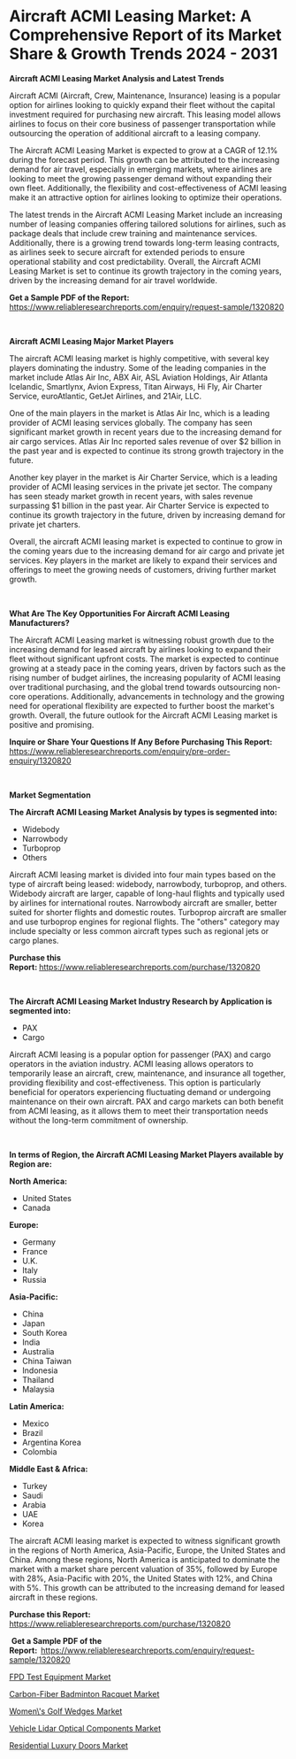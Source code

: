 <p><h1>Aircraft ACMI Leasing Market: A Comprehensive Report of its Market Share & Growth Trends 2024 - 2031</h1></p><p><strong>Aircraft ACMI Leasing Market Analysis and Latest Trends</strong></p>
<p><p>Aircraft ACMI (Aircraft, Crew, Maintenance, Insurance) leasing is a popular option for airlines looking to quickly expand their fleet without the capital investment required for purchasing new aircraft. This leasing model allows airlines to focus on their core business of passenger transportation while outsourcing the operation of additional aircraft to a leasing company.</p><p>The Aircraft ACMI Leasing Market is expected to grow at a CAGR of 12.1% during the forecast period. This growth can be attributed to the increasing demand for air travel, especially in emerging markets, where airlines are looking to meet the growing passenger demand without expanding their own fleet. Additionally, the flexibility and cost-effectiveness of ACMI leasing make it an attractive option for airlines looking to optimize their operations.</p><p>The latest trends in the Aircraft ACMI Leasing Market include an increasing number of leasing companies offering tailored solutions for airlines, such as package deals that include crew training and maintenance services. Additionally, there is a growing trend towards long-term leasing contracts, as airlines seek to secure aircraft for extended periods to ensure operational stability and cost predictability. Overall, the Aircraft ACMI Leasing Market is set to continue its growth trajectory in the coming years, driven by the increasing demand for air travel worldwide.</p></p>
<p><strong>Get a Sample PDF of the Report:&nbsp;</strong> <a href="https://www.reliableresearchreports.com/enquiry/request-sample/1320820">https://www.reliableresearchreports.com/enquiry/request-sample/1320820</a></p>
<p>&nbsp;</p>
<p><strong>Aircraft ACMI Leasing Major Market Players</strong></p>
<p><p>The aircraft ACMI leasing market is highly competitive, with several key players dominating the industry. Some of the leading companies in the market include Atlas Air Inc, ABX Air, ASL Aviation Holdings, Air Atlanta Icelandic, Smartlynx, Avion Express, Titan Airways, Hi Fly, Air Charter Service, euroAtlantic, GetJet Airlines, and 21Air, LLC.</p><p>One of the main players in the market is Atlas Air Inc, which is a leading provider of ACMI leasing services globally. The company has seen significant market growth in recent years due to the increasing demand for air cargo services. Atlas Air Inc reported sales revenue of over $2 billion in the past year and is expected to continue its strong growth trajectory in the future.</p><p>Another key player in the market is Air Charter Service, which is a leading provider of ACMI leasing services in the private jet sector. The company has seen steady market growth in recent years, with sales revenue surpassing $1 billion in the past year. Air Charter Service is expected to continue its growth trajectory in the future, driven by increasing demand for private jet charters.</p><p>Overall, the aircraft ACMI leasing market is expected to continue to grow in the coming years due to the increasing demand for air cargo and private jet services. Key players in the market are likely to expand their services and offerings to meet the growing needs of customers, driving further market growth.</p></p>
<p>&nbsp;</p>
<p><strong>What Are The Key Opportunities For Aircraft ACMI Leasing Manufacturers?</strong></p>
<p><p>The Aircraft ACMI Leasing market is witnessing robust growth due to the increasing demand for leased aircraft by airlines looking to expand their fleet without significant upfront costs. The market is expected to continue growing at a steady pace in the coming years, driven by factors such as the rising number of budget airlines, the increasing popularity of ACMI leasing over traditional purchasing, and the global trend towards outsourcing non-core operations. Additionally, advancements in technology and the growing need for operational flexibility are expected to further boost the market's growth. Overall, the future outlook for the Aircraft ACMI Leasing market is positive and promising.</p></p>
<p><strong>Inquire or Share Your Questions If Any Before Purchasing This Report:</strong> <a href="https://www.reliableresearchreports.com/enquiry/pre-order-enquiry/1320820">https://www.reliableresearchreports.com/enquiry/pre-order-enquiry/1320820</a></p>
<p>&nbsp;</p>
<p><strong>Market Segmentation</strong></p>
<p><strong>The Aircraft ACMI Leasing Market Analysis by types is segmented into:</strong></p>
<p><ul><li>Widebody</li><li>Narrowbody</li><li>Turboprop</li><li>Others</li></ul></p>
<p><p>Aircraft ACMI leasing market is divided into four main types based on the type of aircraft being leased: widebody, narrowbody, turboprop, and others. Widebody aircraft are larger, capable of long-haul flights and typically used by airlines for international routes. Narrowbody aircraft are smaller, better suited for shorter flights and domestic routes. Turboprop aircraft are smaller and use turboprop engines for regional flights. The "others" category may include specialty or less common aircraft types such as regional jets or cargo planes.</p></p>
<p><strong>Purchase this Report:&nbsp;</strong><a href="https://www.reliableresearchreports.com/purchase/1320820">https://www.reliableresearchreports.com/purchase/1320820</a></p>
<p>&nbsp;</p>
<p><strong>The Aircraft ACMI Leasing Market Industry Research by Application is segmented into:</strong></p>
<p><ul><li>PAX</li><li>Cargo</li></ul></p>
<p><p>Aircraft ACMI leasing is a popular option for passenger (PAX) and cargo operators in the aviation industry. ACMI leasing allows operators to temporarily lease an aircraft, crew, maintenance, and insurance all together, providing flexibility and cost-effectiveness. This option is particularly beneficial for operators experiencing fluctuating demand or undergoing maintenance on their own aircraft. PAX and cargo markets can both benefit from ACMI leasing, as it allows them to meet their transportation needs without the long-term commitment of ownership.</p></p>
<p>&nbsp;</p>
<p><strong>In terms of Region, the Aircraft ACMI Leasing Market Players available by Region are:</strong></p>
<p>
    <p> <strong> North America: </strong>
        <ul>
            <li>United States</li>
            <li>Canada</li>
        </ul>
        </p> 
    <p> <strong> Europe: </strong>
        <ul>
            <li>Germany</li>
            <li>France</li>
            <li>U.K.</li>
            <li>Italy</li>
            <li>Russia</li>
        </ul>
        </p> 
    <p> <strong> Asia-Pacific: </strong>
        <ul>
            <li>China</li>
            <li>Japan</li>
            <li>South Korea</li>
            <li>India</li>
            <li>Australia</li>
            <li>China Taiwan</li>
            <li>Indonesia</li>
            <li>Thailand</li>
            <li>Malaysia</li>
        </ul>
        </p> 
    <p> <strong> Latin America: </strong>
        <ul>
            <li>Mexico</li>
            <li>Brazil</li>
            <li>Argentina Korea</li>
            <li>Colombia</li>
        </ul>
        </p> 
    <p> <strong> Middle East & Africa: </strong>
        <ul>
            <li>Turkey</li>
            <li>Saudi</li>
            <li>Arabia</li>
            <li>UAE</li>
            <li>Korea</li>
        </ul>
    </p>
    </p>
<p><p>The aircraft ACMI leasing market is expected to witness significant growth in the regions of North America, Asia-Pacific, Europe, the United States and China. Among these regions, North America is anticipated to dominate the market with a market share percent valuation of 35%, followed by Europe with 28%, Asia-Pacific with 20%, the United States with 12%, and China with 5%. This growth can be attributed to the increasing demand for leased aircraft in these regions.</p></p>
<p><strong>Purchase this Report: </strong><a href="https://www.reliableresearchreports.com/purchase/1320820">https://www.reliableresearchreports.com/purchase/1320820</a></p>
<p>&nbsp;<strong>Get a Sample PDF of the Report:&nbsp;&nbsp;</strong><a href="https://www.reliableresearchreports.com/enquiry/request-sample/1320820">https://www.reliableresearchreports.com/enquiry/request-sample/1320820</a></p>
<p><strong></strong></p>
<p><p><a href="https://github.com/jsmusil/Market-Research-Report-List-2/blob/main/fpd-test-equipment-market.md">FPD Test Equipment Market</a></p><p><a href="https://view.publitas.com/reportprime-1/carbon-fiber-badminton-racquet-market-analysis-and-market-size-global-industry-overview-market-segmentation-and-forecast-2024-to-2031/">Carbon-Fiber Badminton Racquet Market</a></p><p><a href="https://changeable-paste-463.notion.site/Women-s-Golf-Wedges-Market-Furnish-Information-about-Market-Size-Market-Share-Market-Dynamics-an-ede9a1f1a68841ea9af00c7caaa66d16">Women\'s Golf Wedges Market</a></p><p><a href="https://github.com/bmorecock/Market-Research-Report-List-2/blob/main/vehicle-lidar-optical-components-market.md">Vehicle Lidar Optical Components Market</a></p><p><a href="https://view.publitas.com/reportprime-1/insights-into-residential-luxury-doors-market-size-analysing-market-share-trends-and-growth-from-2024-to-2031/">Residential Luxury Doors Market</a></p></p>